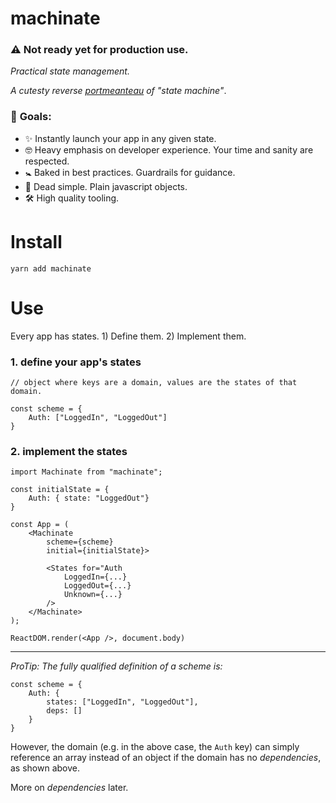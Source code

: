 # machinate

### **⚠️ Not ready yet for production use.**

_Practical state management._

_A cutesty reverse [portmeanteau](https://en.wikipedia.org/wiki/Portmanteau) of "state machine"_.

### 🏁 **Goals**:

* ✨ Instantly launch your app in any given state.
* 🤓 Heavy emphasis on developer experience. Your time and sanity are respected.
* 🚼 Baked in best practices. Guardrails for guidance.
* 🍞 Dead simple. Plain javascript objects.
* 🛠 High quality tooling.

# Install

`yarn add machinate`

# Use

Every app has states. 1) Define them. 2) Implement them.

### **1. define your app's states**

```
// object where keys are a domain, values are the states of that domain.

const scheme = {
    Auth: ["LoggedIn", "LoggedOut"]
}
```

### **2. implement the states**

```
import Machinate from "machinate";

const initialState = {
    Auth: { state: "LoggedOut"}
}

const App = (
    <Machinate
        scheme={scheme}
        initial={initialState}>

        <States for="Auth
            LoggedIn={...}
            LoggedOut={...}
            Unknown={...}
        />
    </Machinate>
);

ReactDOM.render(<App />, document.body)
```

---

_ProTip: The fully qualified definition of a scheme is:_

```
const scheme = {
    Auth: {
        states: ["LoggedIn", "LoggedOut"],
        deps: []
    }
}
```

However, the domain (e.g. in the above case, the `Auth` key) can simply reference an array instead of an object if the domain has no _dependencies_, as shown above.

More on _dependencies_ later.

###
